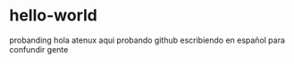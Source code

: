 # hello-world
probanding
hola atenux aqui probando github
escribiendo en español para confundir gente
